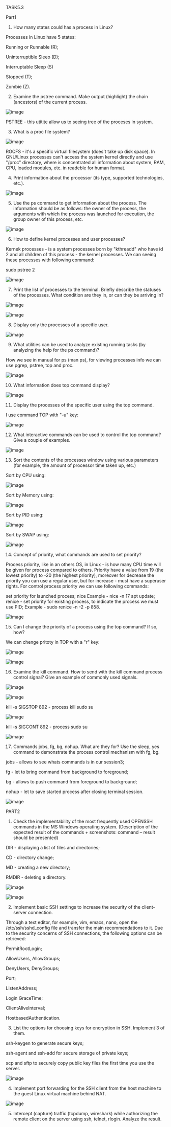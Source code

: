 TASK5.3

Part1

1. How many states could has a process in Linux?

Processes in Linux have 5 states:

Running or Runnable (R);

Uninterruptible Sleeo (D);

Interruptable Sleep (S)

Stopped (T);

Zombie (Z).

2. Examine the pstree command. Make output (highlight) the chain (ancestors) of the current process.

![image](https://user-images.githubusercontent.com/97533533/162698862-2ba2c516-a36d-49e4-b0aa-b39b222638f5.png)

PSTREE - this utitite allow us to seeing tree of the proceses in system.

3. What is a proc file system?

![image](https://user-images.githubusercontent.com/97533533/162699348-3e7ea6d3-8c38-44ab-bf50-9a2ada95f539.png)

ROCFS - it's a specific virtual filesystem (does't take up disk space). In GNU/Linux processes can't access the system kernel directly and use "/proc" directory, where is concentrated all information about system, RAM, CPU, loaded modules, etc. in readeble for human format.

4. Print information about the processor (its type, supported technologies, etc.).

![image](https://user-images.githubusercontent.com/97533533/162700511-bdfbc96b-d0b3-4dcf-ae55-b5c07ca8f9d5.png)

5. Use the ps command to get information about the process. The information should be as follows: the owner of the process, the arguments with which the process was launched for execution, the group owner of this process, etc.

![image](https://user-images.githubusercontent.com/97533533/162700828-32fd52e1-c740-4b0b-9ddc-a863128a7eb3.png)

6. How to define kernel processes and user processes?

Kernek processes - is a system processes born by "kthreadd" who have id 2 and all children of this process - the kernel processes. We can seeing these processes with following command:

sudo pstree 2

![image](https://user-images.githubusercontent.com/97533533/162701203-683d2737-c3eb-4a6f-8647-cff59a5d13e3.png)

7. Print the list of processes to the terminal. Briefly describe the statuses of the processes. What condition are they in, or can they be arriving in?

![image](https://user-images.githubusercontent.com/97533533/162701760-05b0a020-f396-40b8-8158-e2267bfdf40a.png)

![image](https://user-images.githubusercontent.com/97533533/162701905-4726c907-3337-4967-b8dc-c73bd15de893.png)

8. Display only the processes of a specific user.

![image](https://user-images.githubusercontent.com/97533533/162702134-a503ecd2-2346-4d56-9d3a-ea5a6319edce.png)

9. What utilities can be used to analyze existing running tasks (by analyzing the help for the ps command)?

How we see in manual for ps (man ps), for viewing processes info we can use pgrep, pstree, top and proc.

![image](https://user-images.githubusercontent.com/97533533/162702786-eb8df4b9-1b80-462e-8362-f28e375afa42.png)

10. What information does top command display?

![image](https://user-images.githubusercontent.com/97533533/162703016-8fa8f27f-58d6-4a54-9f59-ac23eb371788.png)

11. Display the processes of the specific user using the top command.

I use command TOP with "-u" key:

![image](https://user-images.githubusercontent.com/97533533/162703372-c6111636-678d-4414-b169-4df0edc5693e.png)

12. What interactive commands can be used to control the top command? Give a couple of examples.

![image](https://user-images.githubusercontent.com/97533533/162703549-eaa6eab9-ff91-4633-977a-5ee11762e790.png)

13. Sort the contents of the processes window using various parameters (for example, the amount of processor time taken up, etc.)

Sort by CPU using:

![image](https://user-images.githubusercontent.com/97533533/162704569-63c82ce3-df9d-4f00-84ac-e80a1e5c0955.png)

Sort by Memory using:

![image](https://user-images.githubusercontent.com/97533533/162704331-5290673a-11fd-460c-8b03-cc0bfb915e3c.png)

Sort by PID using:

![image](https://user-images.githubusercontent.com/97533533/162704947-7527e894-d492-49f1-9f37-ce7859cefce1.png)

Sort by SWAP using:

![image](https://user-images.githubusercontent.com/97533533/162705283-2cd60a1b-dfac-4f9f-8e7a-bca385621c2c.png)

14. Concept of priority, what commands are used to set priority?

Process priority, like in an others OS, in Linux - is how many CPU time will be given for process compared to others. Priority have a value from 19 (the lowest priority) to -20 (the highest priority), moreover for decrease the priority you can use a regular user, but for increase - must have a superuser rights.
For control process priority we can use following commands:

set priority for launched process; nice Example - nice -n 17 apt update; renice - set priority for existing process, to indicate the process we must use PID; Example - sudo renice -n -2 -p 858.

![image](https://user-images.githubusercontent.com/97533533/162707362-cb0977e1-0453-4100-a934-f207df25bb8b.png)

15. Can I change the priority of a process using the top command? If so, how?

We can chenge pritoty in TOP with a "r" key:

![image](https://user-images.githubusercontent.com/97533533/162708424-edb941d6-274f-4cc9-9d32-44112bda94e3.png)

![image](https://user-images.githubusercontent.com/97533533/162708508-3a9170bf-87aa-4413-b76b-ae80b1a3ddde.png)

16. Examine the kill command. How to send with the kill command process control signal? Give an example of commonly used signals.

![image](https://user-images.githubusercontent.com/97533533/162708905-e39c978a-47c6-4de5-b36a-d366beeb7f21.png)

![image](https://user-images.githubusercontent.com/97533533/162708981-79aa9d2c-3734-408e-b7b9-79f9e1388111.png)

kill -s SIGSTOP 892 - process kill sudo su

![image](https://user-images.githubusercontent.com/97533533/162711189-f45a0255-dc2f-4ffd-a6fd-812ac501fb76.png)

kill -s SIGCONT 892 - process sudo su

![image](https://user-images.githubusercontent.com/97533533/162711445-d9764f32-b9ea-4233-9a31-9eb30ac5ae77.png)

17. Commands jobs, fg, bg, nohup. What are they for? Use the sleep, yes command to demonstrate the process control mechanism with fg, bg.

jobs - allows to see whats commands is in our session3; 

fg - let to bring command from background to foreground; 

bg - allows to push command from foreground to background; 

nohup - let to save started process after closing terminal session.

![image](https://user-images.githubusercontent.com/97533533/162712535-065d6487-b3b9-47d8-99fa-1cddc3e0926b.png)

PART2

1. Check the implementability of the most frequently used OPENSSH commands in the MS Windows operating system. (Description of the expected result of the commands +
screenshots: command – result should be presented)

DIR - displaying a list of files and directories;

CD - directory change;

MD - creating a new directory;

RMDIR - deleting a directory.

![image](https://user-images.githubusercontent.com/97533533/162713574-0f9c7b99-3b91-462e-9601-498d2d15a483.png)

![image](https://user-images.githubusercontent.com/97533533/162713718-009af691-0c70-4bca-bde7-ee54e032a0c3.png)

2. Implement basic SSH settings to increase the security of the client-server connection.

Through a text editor, for example, vim, emacs, nano, open the /etc/ssh/sshd_config file and transfer the main recommendations to it. Due to the security concerns of SSH connections, the following options can be retrieved:

PermitRootLogin;

AllowUsers, AllowGroups;

DenyUsers, DenyGroups;

Port;

ListenAddress;

Login GraceTime;

ClientAliveInterval;

HostbasedAuthentication.

3. List the options for choosing keys for encryption in SSH. Implement 3 of them.

ssh-keygen to generate secure keys;

ssh-agent and ssh-add for secure storage of private keys;

scp and sftp to securely copy public key files the first time you use the server.

![image](https://user-images.githubusercontent.com/97533533/162715306-2cb093a9-65a6-4d97-9634-4b04a5c450df.png)

4. Implement port forwarding for the SSH client from the host machine to the guest Linux virtual machine behind NAT.

![image](https://user-images.githubusercontent.com/97533533/162722767-755a7461-6297-48c4-a705-e13500abd203.png)

5. Intercept (capture) traffic (tcpdump, wireshark) while authorizing the remote client on the server using ssh, telnet, rlogin. Analyze the result.




































